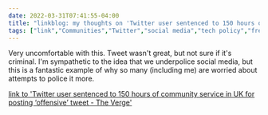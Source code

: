 ```yaml
---
date: 2022-03-31T07:41:55-04:00
title: "linkblog: my thoughts on 'Twitter user sentenced to 150 hours of community service in UK for posting ‘offensive’ tweet - The Verge'"
tags: ["link","Communities","Twitter","social media","tech policy","free speech"]
---
```

Very uncomfortable with this. Tweet wasn't great, but not sure if it's criminal. I'm sympathetic to the idea that we underpolice social media, but this is a fantastic example of why so many (including me) are worried about attempts to police it more.
 
[link to 'Twitter user sentenced to 150 hours of community service in UK for posting ‘offensive’ tweet - The Verge'](https://www.theverge.com/2022/3/31/23004339/uk-twitter-user-sentenced-grossly-offensive-tweet-tom-moore-joseph-kelly)
